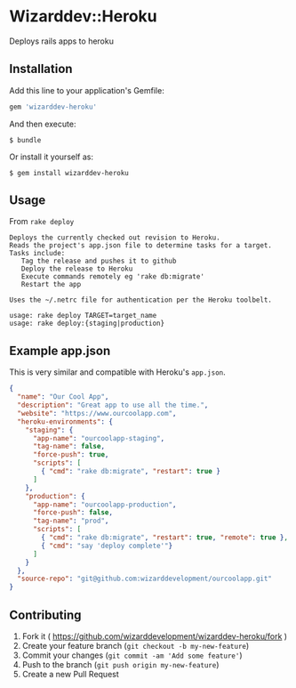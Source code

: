 # Wizarddev::Heroku

Deploys rails apps to heroku

## Installation

Add this line to your application's Gemfile:

```ruby
gem 'wizarddev-heroku'
```

And then execute:

    $ bundle

Or install it yourself as:

    $ gem install wizarddev-heroku

## Usage
From `rake deploy`

```
Deploys the currently checked out revision to Heroku.
Reads the project's app.json file to determine tasks for a target.
Tasks include:
   Tag the release and pushes it to github
   Deploy the release to Heroku
   Execute commands remotely eg 'rake db:migrate'
   Restart the app

Uses the ~/.netrc file for authentication per the Heroku toolbelt.

usage: rake deploy TARGET=target_name
usage: rake deploy:{staging|production}
```

## Example app.json

This is very similar and compatible with Heroku's `app.json`.

```json
{
  "name": "Our Cool App",
  "description": "Great app to use all the time.",
  "website": "https://www.ourcoolapp.com",
  "heroku-environments": {
    "staging": {
      "app-name": "ourcoolapp-staging",
      "tag-name": false,
      "force-push": true,
      "scripts": [
        { "cmd": "rake db:migrate", "restart": true }
      ]
    },
    "production": {
      "app-name": "ourcoolapp-production",
      "force-push": false,
      "tag-name": "prod",
      "scripts": [
        { "cmd": "rake db:migrate", "restart": true, "remote": true },
        { "cmd": "say 'deploy complete'"}
      ]
    }
  },
  "source-repo": "git@github.com:wizarddevelopment/ourcoolapp.git"
}
```


## Contributing

1. Fork it ( https://github.com/wizarddevelopment/wizarddev-heroku/fork )
2. Create your feature branch (`git checkout -b my-new-feature`)
3. Commit your changes (`git commit -am 'Add some feature'`)
4. Push to the branch (`git push origin my-new-feature`)
5. Create a new Pull Request
